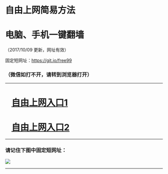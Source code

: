 ﻿# 自由上网简易方法

# 电脑、手机一键翻墙

（2017/10/09 更新，网址有效）

固定短网址：https://git.io/free99

### （微信如打不开，请转到浏览器打开）


***





# &nbsp;&nbsp; <a href="http://ft2694116511.fwq-tz-1001.info/fwqtz01.html?t=100900123377 " target="_blank">自由上网入口1</a>
# &nbsp;&nbsp; <a href="http://ft1983928532.fwq-tz-1002.info/fwqtz02.html?t=100900112402 " target="_blank">自由上网入口2</a>
***

### 请记住下图中固定短网址：

<img src="https://s3-us-west-2.amazonaws.com/fwq-1001/yjfq-20170905okok.png" /> 


***

